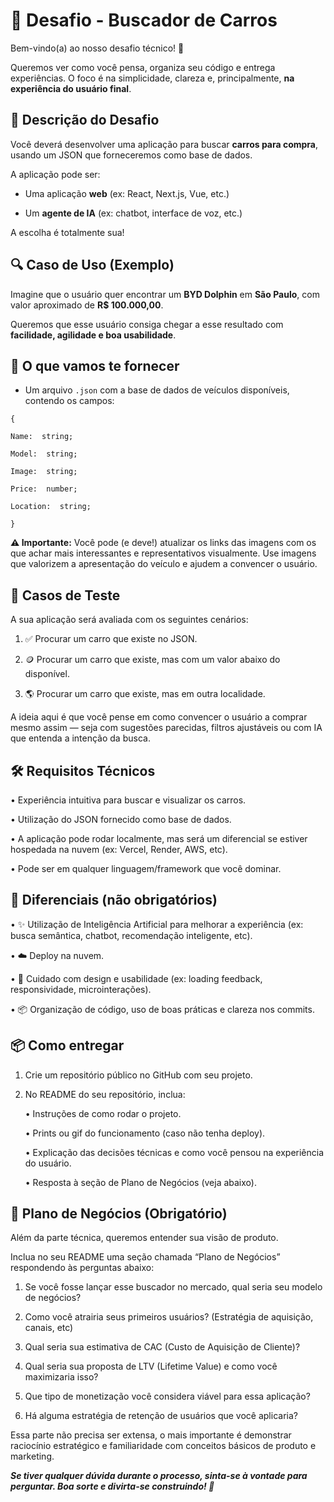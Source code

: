 # 🚗 Desafio - Buscador de Carros

Bem-vindo(a) ao nosso desafio técnico! 🎯

Queremos ver como você pensa, organiza seu código e entrega experiências. O foco é na simplicidade, clareza e, principalmente, **na experiência do usuário final**.

## 🧠 Descrição do Desafio

Você deverá desenvolver uma aplicação para buscar **carros para compra**, usando um JSON que forneceremos como base de dados.

A aplicação pode ser:

- Uma aplicação **web** (ex: React, Next.js, Vue, etc.)

- Um **agente de IA** (ex: chatbot, interface de voz, etc.)

A escolha é totalmente sua!

## 🔍 Caso de Uso (Exemplo)

Imagine que o usuário quer encontrar um **BYD Dolphin** em **São Paulo**, com valor aproximado de **R$ 100.000,00**.

Queremos que esse usuário consiga chegar a esse resultado com **facilidade, agilidade e boa usabilidade**.

## 📁 O que vamos te fornecer

- Um arquivo `.json` com a base de dados de veículos disponíveis, contendo os campos:

```
{

Name:  string;

Model:  string;

Image:  string;

Price:  number;

Location:  string;

}
```

**⚠️ Importante:** Você pode (e deve!) atualizar os links das imagens com os que achar mais interessantes e representativos visualmente. Use imagens que valorizem a apresentação do veículo e ajudem a convencer o usuário.

## 🧪 Casos de Teste

A sua aplicação será avaliada com os seguintes cenários:

1. ✅ Procurar um carro que existe no JSON.

2. 🪙 Procurar um carro que existe, mas com um valor abaixo do disponível.

3. 🌎 Procurar um carro que existe, mas em outra localidade.

A ideia aqui é que você pense em como convencer o usuário a comprar mesmo assim — seja com sugestões parecidas, filtros ajustáveis ou com IA que entenda a intenção da busca.

## 🛠️ Requisitos Técnicos

• Experiência intuitiva para buscar e visualizar os carros.

• Utilização do JSON fornecido como base de dados.

• A aplicação pode rodar localmente, mas será um diferencial se estiver hospedada na nuvem (ex: Vercel, Render, AWS, etc).

• Pode ser em qualquer linguagem/framework que você dominar.

## 🌟 Diferenciais (não obrigatórios)

• ✨ Utilização de Inteligência Artificial para melhorar a experiência (ex: busca semântica, chatbot, recomendação inteligente, etc).

• ☁️ Deploy na nuvem.

• 🎨 Cuidado com design e usabilidade (ex: loading feedback, responsividade, microinterações).

• 📦 Organização de código, uso de boas práticas e clareza nos commits.

## 📦 Como entregar

1. Crie um repositório público no GitHub com seu projeto.

2. No README do seu repositório, inclua:

   • Instruções de como rodar o projeto.

   • Prints ou gif do funcionamento (caso não tenha deploy).

   • Explicação das decisões técnicas e como você pensou na experiência do usuário.

   • Resposta à seção de Plano de Negócios (veja abaixo).

## 💼 Plano de Negócios (Obrigatório)

Além da parte técnica, queremos entender sua visão de produto.

Inclua no seu README uma seção chamada “Plano de Negócios” respondendo às perguntas abaixo:

1. Se você fosse lançar esse buscador no mercado, qual seria seu modelo de negócios?

2. Como você atrairia seus primeiros usuários? (Estratégia de aquisição, canais, etc)

3. Qual seria sua estimativa de CAC (Custo de Aquisição de Cliente)?

4. Qual seria sua proposta de LTV (Lifetime Value) e como você maximizaria isso?

5. Que tipo de monetização você considera viável para essa aplicação?

6. Há alguma estratégia de retenção de usuários que você aplicaria?

Essa parte não precisa ser extensa, o mais importante é demonstrar raciocínio estratégico e familiaridade com conceitos básicos de produto e marketing.

**_Se tiver qualquer dúvida durante o processo, sinta-se à vontade para perguntar. Boa sorte e divirta-se construindo! 🚀_**
